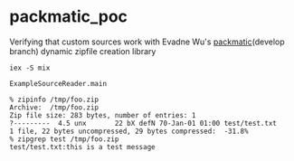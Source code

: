 # packmatic_poc

Verifying that custom sources work with Evadne Wu's [packmatic](https://github.com/evadne/packmatic)(develop branch) dynamic zipfile creation library

```
iex -S mix
```

```
ExampleSourceReader.main
```

```
% zipinfo /tmp/foo.zip
Archive:  /tmp/foo.zip
Zip file size: 283 bytes, number of entries: 1
?---------  4.5 unx       22 bX defN 70-Jan-01 01:00 test/test.txt
1 file, 22 bytes uncompressed, 29 bytes compressed:  -31.8%
% zipgrep test /tmp/foo.zip
test/test.txt:this is a test message
```
